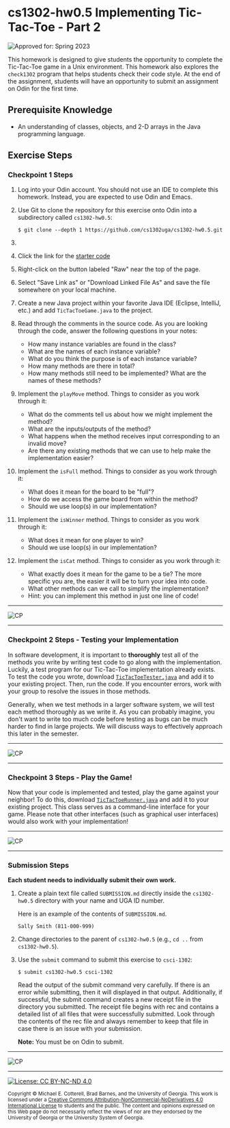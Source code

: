 # cs1302-hw0.5 Implementing Tic-Tac-Toe - Part 2

![Approved for: Spring 2023](https://img.shields.io/badge/Approved%20for-Spring%202023-magenta)

This homework is designed to give students the opportunity to complete the Tic-Tac-Toe game in a Unix
environment. This homework also explores the `check1302` program that helps students check their code
style. At the end of the assignment, students will have an opportunity to submit an assignment on Odin
for the first time.

## Prerequisite Knowledge

* An understanding of classes, objects, and 2-D arrays in the Java programming language.

## Exercise Steps

### Checkpoint 1 Steps

1. Log into your Odin account. You should not use an IDE to complete this homework. Instead, you are expected 
   to use Odin and Emacs.
   
1. Use Git to clone the repository for this exercise onto Odin into a subdirectory called `cs1302-hw0.5`:

   ```
   $ git clone --depth 1 https://github.com/cs1302uga/cs1302-hw0.5.git
   ```
   
1. 
1. Click the link for the [starter code](https://github.com/cs1302uga/cs1302-ce0.5/blob/main/src/TicTacToeGame.java)
2. Right-click on the button labeled "Raw" near the top of the page.
3. Select "Save Link as" or "Download Linked File As" and save the file somewhere on your local machine.
4. Create a new Java project within your favorite Java IDE (Eclipse, IntelliJ, etc.) and add `TicTacToeGame.java` to
   the project.
5. Read through the comments in the source code. As you are looking through the code, answer the following
   questions in your notes:
   * How many instance variables are found in the class? 
   * What are the names of each instance variable?
   * What do you think the purpose is of each instance variable?
   * How many methods are there in total?
   * How many methods still need to be implemented? What are the names of these methods?
6. Implement the `playMove` method. Things to consider as you work through it:
   * What do the comments tell us about how we might implement the method?
   * What are the inputs/outputs of the method?
   * What happens when the method receives input corresponding to an invalid move?
   * Are there any existing methods that we can use to help make the implementation easier?
7. Implement the `isFull` method. Things to consider as you work through it:
   * What does it mean for the board to be "full"?
   * How do we access the game board from within the method?
   * Should we use loop(s) in our implementation?
8. Implement the `isWinner` method. Things to consider as you work through it:
   * What does it mean for one player to win?
   * Should we use loop(s) in our implementation?
9. Implement the `isCat` method. Things to consider as you work through it:
   * What exactly does it mean for the game to be a tie? The more specific you are, the easier
     it will be to turn your idea into code.
   * What other methods can we call to simplify the implementation? 
   * Hint: you can implement this method in just one line of code!
<hr/>

![CP](https://img.shields.io/badge/Just%20Finished%20Checkpoint-1-success?style=for-the-badge)

<hr/>

### Checkpoint 2 Steps - Testing your Implementation

In software development, it is important to **thoroughly** test all of the methods you write by writing
test code to go along with the implementation. Luckily, a test program for our Tic-Tac-Toe implementation 
already exists. To test the code you wrote, download 
[`TicTacToeTester.java`](https://github.com/cs1302uga/cs1302-ce0.5/blob/main/src/TicTacToeTester.java) and
add it to your existing project. Then, run the code. If you encounter errors, work with your group to resolve
the issues in those methods.

Generally, when we test methods in a larger software system, we will test each method thoroughly as we write it.
As you can probably imagine, you don't want to write too much code before testing as bugs can be much harder
to find in large projects. We will discuss ways to effectively approach this later in the semester.

<hr/>

![CP](https://img.shields.io/badge/Just%20Finished%20Checkpoint-2-success?style=for-the-badge)

<hr/>

### Checkpoint 3 Steps - Play the Game!

Now that your code is implemented and tested, play the game against your neighbor! To do this, download
[`TicTacToeRunner.java`](https://github.com/cs1302uga/cs1302-ce0.5/blob/main/src/TicTacToeRunner.java) and add
it to your existing project. This class serves as a command-line interface for your game. Please note that other
interfaces (such as graphical user interfaces) would also work with your implementation!

<hr/>

![CP](https://img.shields.io/badge/Just%20Finished%20Checkpoint-3-success?style=for-the-badge)

<hr/>

### Submission Steps

**Each student needs to individually submit their own work.**

1. Create a plain text file called `SUBMISSION.md` directly inside the `cs1302-hw0.5`
   directory with your name and UGA ID number.
   
   Here is an example of the contents of `SUBMISSION.md`.
   
   ```
   Sally Smith (811-000-999)
   ```

1. Change directories to the parent of `cs1302-hw0.5` (e.g., `cd ..` from `cs1302-hw0.5`).
   
1. Use the `submit` command to submit this exercise to `csci-1302`:
   
   ```
   $ submit cs1302-hw0.5 csci-1302
   ```
   
   Read the output of the submit command very carefully. If there is an error while submitting, then it will displayed 
   in that output. Additionally, if successful, the submit command creates a new receipt file in the directory you 
   submitted. The receipt file begins with rec and contains a detailed list of all files that were successfully submitted. 
   Look through the contents of the rec file and always remember to keep that file in case there is an issue with your submission.

   **Note:** You must be on Odin to submit.

<hr/>

![CP](https://img.shields.io/badge/Just%20Finished-Submission-success?style=for-the-badge)

<hr/>

[![License: CC BY-NC-ND 4.0](https://img.shields.io/badge/License-CC%20BY--NC--ND%204.0-lightgrey.svg)](http://creativecommons.org/licenses/by-nc-nd/4.0/)

<small>
Copyright &copy; Michael E. Cotterell, Brad Barnes, and the University of Georgia.
This work is licensed under a <a rel="license" href="http://creativecommons.org/licenses/by-nc-nd/4.0/">Creative Commons Attribution-NonCommercial-NoDerivatives 4.0 International License</a> to students and the public.
The content and opinions expressed on this Web page do not necessarily reflect the views of nor are they endorsed by the University of Georgia or the University System of Georgia.
</small>
